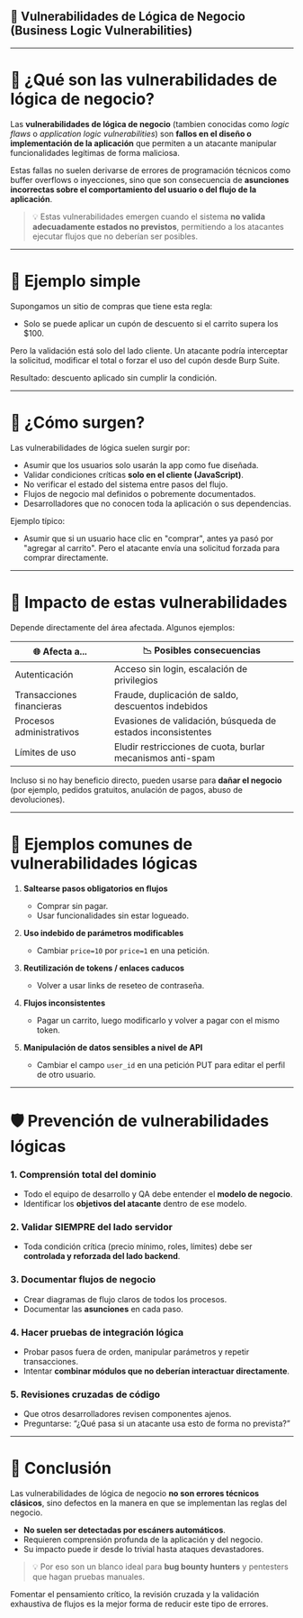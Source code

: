 ## 🏦 Vulnerabilidades de Lógica de Negocio (Business Logic Vulnerabilities)

---

# 🔐 ¿Qué son las vulnerabilidades de lógica de negocio?

Las **vulnerabilidades de lógica de negocio** (tambien conocidas como *logic flaws* o *application logic vulnerabilities*) son **fallos en el diseño o implementación de la aplicación** que permiten a un atacante manipular funcionalidades legítimas de forma maliciosa.

Estas fallas no suelen derivarse de errores de programación técnicos como buffer overflows o inyecciones, sino que son consecuencia de **asunciones incorrectas sobre el comportamiento del usuario o del flujo de la aplicación**.

> 💡 Estas vulnerabilidades emergen cuando el sistema **no valida adecuadamente estados no previstos**, permitiendo a los atacantes ejecutar flujos que no deberían ser posibles.

---

# 🔗 Ejemplo simple

Supongamos un sitio de compras que tiene esta regla:

- Solo se puede aplicar un cupón de descuento si el carrito supera los $100.

Pero la validación está solo del lado cliente. Un atacante podría interceptar la solicitud, modificar el total o forzar el uso del cupón desde Burp Suite.

Resultado: descuento aplicado sin cumplir la condición.

---

# 🤔 ¿Cómo surgen?

Las vulnerabilidades de lógica suelen surgir por:

- Asumir que los usuarios solo usarán la app como fue diseñada.
- Validar condiciones críticas **solo en el cliente (JavaScript)**.
- No verificar el estado del sistema entre pasos del flujo.
- Flujos de negocio mal definidos o pobremente documentados.
- Desarrolladores que no conocen toda la aplicación o sus dependencias.

Ejemplo típico:
- Asumir que si un usuario hace clic en "comprar", antes ya pasó por "agregar al carrito". Pero el atacante envía una solicitud forzada para comprar directamente.

---

# 🚀 Impacto de estas vulnerabilidades

Depende directamente del área afectada. Algunos ejemplos:

| 🌐 Afecta a... | 📉 Posibles consecuencias |
|-------------|--------------------------|
| Autenticación | Acceso sin login, escalación de privilegios |
| Transacciones financieras | Fraude, duplicación de saldo, descuentos indebidos |
| Procesos administrativos | Evasiones de validación, búsqueda de estados inconsistentes |
| Límites de uso | Eludir restricciones de cuota, burlar mecanismos anti-spam |

Incluso si no hay beneficio directo, pueden usarse para **dañar el negocio** (por ejemplo, pedidos gratuitos, anulación de pagos, abuso de devoluciones).

---

# 📄 Ejemplos comunes de vulnerabilidades lógicas

1. **Saltearse pasos obligatorios en flujos**  
   - Comprar sin pagar.  
   - Usar funcionalidades sin estar logueado.  

2. **Uso indebido de parámetros modificables**  
   - Cambiar `price=10` por `price=1` en una petición.  

3. **Reutilización de tokens / enlaces caducos**  
   - Volver a usar links de reseteo de contraseña.  

4. **Flujos inconsistentes**  
   - Pagar un carrito, luego modificarlo y volver a pagar con el mismo token.  

5. **Manipulación de datos sensibles a nivel de API**  
   - Cambiar el campo `user_id` en una petición PUT para editar el perfil de otro usuario.

---

# 🛡️ Prevención de vulnerabilidades lógicas

### 1. Comprensión total del dominio
- Todo el equipo de desarrollo y QA debe entender el **modelo de negocio**.
- Identificar los **objetivos del atacante** dentro de ese modelo.

### 2. Validar SIEMPRE del lado servidor
- Toda condición crítica (precio mínimo, roles, límites) debe ser **controlada y reforzada del lado backend**.

### 3. Documentar flujos de negocio
- Crear diagramas de flujo claros de todos los procesos.
- Documentar las **asunciones** en cada paso.

### 4. Hacer pruebas de integración lógica
- Probar pasos fuera de orden, manipular parámetros y repetir transacciones.
- Intentar **combinar módulos que no deberían interactuar directamente**.

### 5. Revisiones cruzadas de código
- Que otros desarrolladores revisen componentes ajenos.
- Preguntarse: “¿Qué pasa si un atacante usa esto de forma no prevista?”

---

# 🧠 Conclusión

Las vulnerabilidades de lógica de negocio **no son errores técnicos clásicos**, sino defectos en la manera en que se implementan las reglas del negocio.

- **No suelen ser detectadas por escáners automáticos**.
- Requieren comprensión profunda de la aplicación y del negocio.
- Su impacto puede ir desde lo trivial hasta ataques devastadores.

> 💡 Por eso son un blanco ideal para **bug bounty hunters** y pentesters que hagan pruebas manuales.

Fomentar el pensamiento crítico, la revisión cruzada y la validación exhaustiva de flujos es la mejor forma de reducir este tipo de errores.

